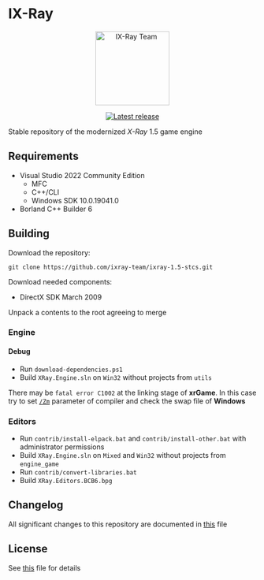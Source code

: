 # IX-Ray

<!-- markdownlint-disable MD033 -->
<div align="center">
  <p>
    <a href="https://github.com/ixray-team">
      <img src="https://github.com/ixray-team/ixray-docs/blob/default/logo.png" alt="IX-Ray Team" width="150" height="150" />
    </a>
  </p>

  <p>
    <a href="https://github.com/ixray-team/ixray-1.5-stcs/releases/tag/r0.2">
      <img src="https://img.shields.io/github/v/release/ixray-team/ixray-1.5-stcs?include_prereleases" alt="Latest release" />
    </a>
  </p>
</div>
<!-- markdownlint-enable MD033 -->

Stable repository of the modernized *X-Ray* 1.5 game engine

## Requirements

- Visual Studio 2022 Community Edition
  - MFC
  - C++/CLI
  - Windows SDK 10.0.19041.0
- Borland C++ Builder 6

## Building

Download the repository:

```console
git clone https://github.com/ixray-team/ixray-1.5-stcs.git
```

Download needed components:

- DirectX SDK March 2009

Unpack a contents to the root agreeing to merge

### Engine

#### Debug

- Run `download-dependencies.ps1`
- Build `XRay.Engine.sln` on `Win32` without projects from `utils`

There may be `fatal error C1002` at the linking stage of __xrGame__. In this case try to set [`/Zm`](https://docs.microsoft.com/en-us/cpp/build/reference/zm-specify-precompiled-header-memory-allocation-limit) parameter of compiler and check the swap file of __Windows__

### Editors

- Run `contrib/install-elpack.bat` and `contrib/install-other.bat` with administrator permissions
- Build `XRay.Engine.sln` on `Mixed` and `Win32` without projects from `engine_game`
- Run `contrib/convert-libraries.bat`
- Build `XRay.Editors.BCB6.bpg`

## Changelog

All significant changes to this repository are documented in [this](CHANGELOG.md) file

## License

See [this](LICENSE.md) file for details

